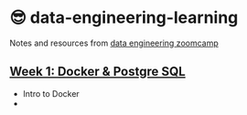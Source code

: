 # :sunglasses: data-engineering-learning
Notes and resources from [data engineering zoomcamp](https://github.com/DataTalksClub/data-engineering-zoomcamp)

## [Week 1: Docker & Postgre SQL](https://github.com/spaceman03/data-engineering-learning/tree/main/1-docker-terrform)

- Intro to Docker
- 
